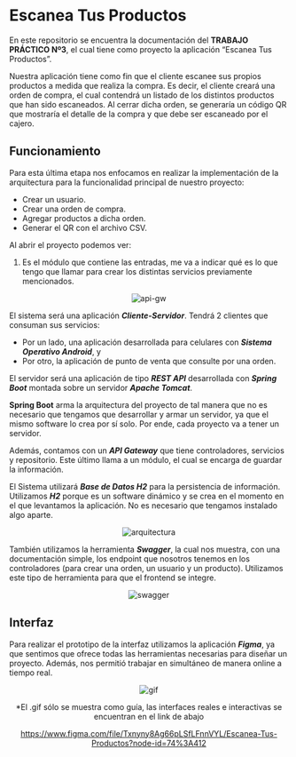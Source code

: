 # Escanea Tus Productos



En este repositorio se encuentra la documentación del **TRABAJO PRÁCTICO Nº3**, el cual tiene como proyecto la aplicación “Escanea Tus Productos”.

Nuestra aplicación tiene como fin que el cliente escanee sus propios productos a medida que realiza la compra. Es decir, el cliente creará una orden de compra, el cual contendrá un listado de los distintos productos que han sido escaneados. Al cerrar dicha orden, se generaría un código QR que mostraría el detalle de la compra y que debe ser escaneado por el cajero.
 
## Funcionamiento

Para esta última etapa nos enfocamos en realizar la implementación de la arquitectura para la funcionalidad principal de nuestro proyecto:
  + Crear un usuario.
  + Crear una orden de compra.
  + Agregar productos a dicha orden.
  + Generar el QR con el archivo CSV.

Al abrir el proyecto podemos ver:

1. Es el módulo que contiene las entradas, me va a indicar qué es lo que tengo que llamar para crear los distintas servicios previamente mencionados.

<div align="center">

![api-gw](https://64.media.tumblr.com/142317600323c84b8c1d3bf6fd45e508/09b103dd3a303e2a-6c/s400x600/ccd0b88442a5832590a69c311b80ffc4758cdc82.png)

</div>  

</div>  
  
El sistema será una aplicación ___Cliente-Servidor___. Tendrá 2 clientes que consuman sus servicios: 
- Por un lado, una aplicación desarrollada para celulares con ___Sistema Operativo Android___, y 
- Por otro, la aplicación de punto de venta que consulte por una orden. 

El servidor será una aplicación de tipo ___REST API___ desarrollada con ___Spring Boot___ montada sobre un servidor ___Apache Tomcat___. 

**Spring Boot** arma la arquitectura del proyecto de tal manera que no es necesario que tengamos que desarrollar y armar un servidor, ya que el mismo software lo crea por sí solo. Por ende, cada proyecto va a tener un servidor. 

Además, contamos con un ___API Gateway___ que tiene controladores, servicios y repositorio. Este último llama a un módulo, el cual se encarga de guardar la información.

El Sistema utilizará ___Base de Datos H2___ para la persistencia de información. Utilizamos ___H2___ porque es un software dinámico y se crea en el momento en el que levantamos la aplicación. No es necesario que tengamos instalado algo aparte. 

<div align="center">

![arquitectura](https://64.media.tumblr.com/86c5b85a4fc1a4d67982ce068cdcc02f/524ab27344ac6d6b-ac/s2048x3072/96aeee5b139f87cd60cbfdfdf9eda2f244655a17.png)

</div>  
  
También utilizamos la herramienta ___Swagger___, la cual nos muestra, con una documentación simple, los endpoint que nosotros tenemos en los controladores (para crear una orden, un usuario y un producto). Utilizamos este tipo de herramienta para que el frontend se integre.

<div align="center">  
  
![swagger](https://64.media.tumblr.com/9bb4602d4fab79f17f8b22a4a3dd4433/c99d738892b8579d-ad/s540x810/f7a112faf2773174e5f954ad52902154fbc1f868.png)

</div>  
  
## Interfaz
Para realizar el prototipo de la interfaz utilizamos la aplicación ___Figma___, ya que sentimos que ofrece todas las herramientas necesarias para diseñar un proyecto. Además, nos permitió trabajar en simultáneo de manera online a tiempo real.

<div align="center">

![gif](https://64.media.tumblr.com/390d6141cd7323c0ead1e14a6df621ec/544865017f376f61-d8/s250x400/f160233304741b1e60e58453ff9b1594fad31790.gifv)

*El .gif sólo se muestra como guía, las interfaces reales e interactivas se encuentran en el link de abajo
 
 https://www.figma.com/file/Txnyny8Ag66pLSfLFnnVYL/Escanea-Tus-Productos?node-id=74%3A412
 
</div> 


